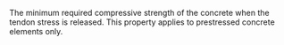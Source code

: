 The minimum required compressive strength of the concrete when the tendon stress is released. This property applies to prestressed concrete elements only.
